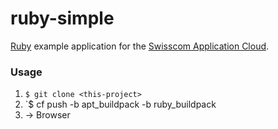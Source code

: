 # ruby-simple

[Ruby](https://www.ruby-lang.org/) example application for the [Swisscom Application Cloud](https://developer.swisscom.com/).

### Usage

1. `$ git clone <this-project>`
2. `$ cf push <my-app-name> -b apt_buildpack -b ruby_buildpack
3. -> Browser
